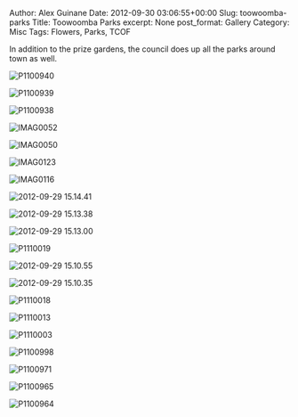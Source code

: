 Author: Alex Guinane
Date: 2012-09-30 03:06:55+00:00
Slug: toowoomba-parks
Title: Toowoomba Parks
excerpt: None
post_format: Gallery
Category: Misc
Tags: Flowers, Parks, TCOF

In addition to the prize gardens, the council does up all the parks around town as well.

![P1100940](/images/2012/2012-09-30-toowoomba-parks/p1100940.jpg)

![P1100939](/images/2012/2012-09-30-toowoomba-parks/p1100939.jpg)

![P1100938](/images/2012/2012-09-30-toowoomba-parks/p1100938.jpg)

![IMAG0052](/images/2012/2012-09-30-toowoomba-parks/imag0052.jpg)

![IMAG0050](/images/2012/2012-09-30-toowoomba-parks/imag0050.jpg)

![IMAG0123](/images/2012/2012-09-30-toowoomba-parks/imag0123.jpg)

![IMAG0116](/images/2012/2012-09-30-toowoomba-parks/imag0116.jpg)

![2012-09-29 15.14.41](/images/2012/2012-09-30-toowoomba-parks/2012-09-29-15-14-41.jpg)

![2012-09-29 15.13.38](/images/2012/2012-09-30-toowoomba-parks/2012-09-29-15-13-38.jpg)

![2012-09-29 15.13.00](/images/2012/2012-09-30-toowoomba-parks/2012-09-29-15-13-00.jpg)

![P1110019](/images/2012/2012-09-30-toowoomba-parks/p1110019.jpg)

![2012-09-29 15.10.55](/images/2012/2012-09-30-toowoomba-parks/2012-09-29-15-10-55.jpg)

![2012-09-29 15.10.35](/images/2012/2012-09-30-toowoomba-parks/2012-09-29-15-10-35.jpg)

![P1110018](/images/2012/2012-09-30-toowoomba-parks/p1110018.jpg)

![P1110013](/images/2012/2012-09-30-toowoomba-parks/p1110013.jpg)

![P1110003](/images/2012/2012-09-30-toowoomba-parks/p1110003.jpg)

![P1100998](/images/2012/2012-09-30-toowoomba-parks/p1100998.jpg)

![P1100971](/images/2012/2012-09-30-toowoomba-parks/p1100971.jpg)

![P1100965](/images/2012/2012-09-30-toowoomba-parks/p1100965.jpg)

![P1100964](/images/2012/2012-09-30-toowoomba-parks/p1100964.jpg)
